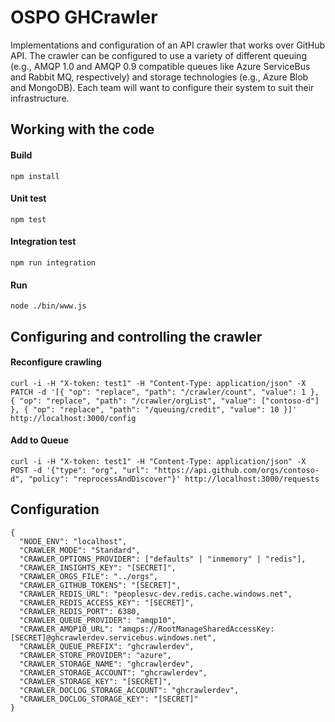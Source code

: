# OSPO GHCrawler
Implementations and configuration of an API crawler that works over GitHub API.  The crawler can be configured
to use a variety of different queuing (e.g., AMQP 1.0 and AMQP 0.9 compatible queues like Azure ServiceBus and Rabbit MQ, respectively)
and storage technologies (e.g., Azure Blob and MongoDB). Each team will want to configure their system to suit their
infrastructure.

## Working with the code

#### Build
`npm install`

#### Unit test
`npm test`

#### Integration test
`npm run integration`

#### Run
`node ./bin/www.js`

## Configuring and controlling the crawler

#### Reconfigure crawling
`curl -i -H "X-token: test1" -H "Content-Type: application/json" -X PATCH -d '[{ "op": "replace", "path": "/crawler/count", "value": 1 }, { "op": "replace", "path": "/crawler/orgList", "value": ["contoso-d"] }, { "op": "replace", "path": "/queuing/credit", "value": 10 }]' http://localhost:3000/config`

#### Add to Queue
`curl -i -H "X-token: test1" -H "Content-Type: application/json" -X POST -d '{"type": "org", "url": "https://api.github.com/orgs/contoso-d", "policy": "reprocessAndDiscover"}' http://localhost:3000/requests`

## Configuration
```
{
  "NODE_ENV": "localhost",
  "CRAWLER_MODE": "Standard",
  "CRAWLER_OPTIONS_PROVIDER": ["defaults" | "inmemory" | "redis"],
  "CRAWLER_INSIGHTS_KEY": "[SECRET]",
  "CRAWLER_ORGS_FILE": "../orgs",
  "CRAWLER_GITHUB_TOKENS": "[SECRET]",
  "CRAWLER_REDIS_URL": "peoplesvc-dev.redis.cache.windows.net",
  "CRAWLER_REDIS_ACCESS_KEY": "[SECRET]",
  "CRAWLER_REDIS_PORT": 6380,
  "CRAWLER_QUEUE_PROVIDER": "amqp10",
  "CRAWLER_AMQP10_URL": "amqps://RootManageSharedAccessKey:[SECRET]@ghcrawlerdev.servicebus.windows.net",
  "CRAWLER_QUEUE_PREFIX": "ghcrawlerdev",
  "CRAWLER_STORE_PROVIDER": "azure",
  "CRAWLER_STORAGE_NAME": "ghcrawlerdev",
  "CRAWLER_STORAGE_ACCOUNT": "ghcrawlerdev",
  "CRAWLER_STORAGE_KEY": "[SECRET]",
  "CRAWLER_DOCLOG_STORAGE_ACCOUNT": "ghcrawlerdev",
  "CRAWLER_DOCLOG_STORAGE_KEY": "[SECRET]"
}
```
